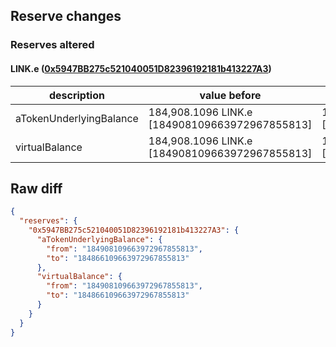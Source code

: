 ## Reserve changes

### Reserves altered

#### LINK.e ([0x5947BB275c521040051D82396192181b413227A3](https://snowtrace.io/address/0x5947BB275c521040051D82396192181b413227A3))

| description | value before | value after |
| --- | --- | --- |
| aTokenUnderlyingBalance | 184,908.1096 LINK.e [184908109663972967855813] | 184,866.1096 LINK.e [184866109663972967855813] |
| virtualBalance | 184,908.1096 LINK.e [184908109663972967855813] | 184,866.1096 LINK.e [184866109663972967855813] |


## Raw diff

```json
{
  "reserves": {
    "0x5947BB275c521040051D82396192181b413227A3": {
      "aTokenUnderlyingBalance": {
        "from": "184908109663972967855813",
        "to": "184866109663972967855813"
      },
      "virtualBalance": {
        "from": "184908109663972967855813",
        "to": "184866109663972967855813"
      }
    }
  }
}
```